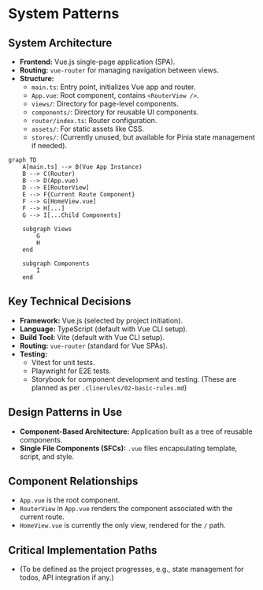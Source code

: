 # System Patterns

## System Architecture

- **Frontend:** Vue.js single-page application (SPA).
- **Routing:** `vue-router` for managing navigation between views.
- **Structure:**
  - `main.ts`: Entry point, initializes Vue app and router.
  - `App.vue`: Root component, contains `<RouterView />`.
  - `views/`: Directory for page-level components.
  - `components/`: Directory for reusable UI components.
  - `router/index.ts`: Router configuration.
  - `assets/`: For static assets like CSS.
  - `stores/`: (Currently unused, but available for Pinia state management if needed).

```mermaid
graph TD
    A[main.ts] --> B(Vue App Instance)
    B --> C(Router)
    B --> D(App.vue)
    D --> E[RouterView]
    E --> F{Current Route Component}
    F --> G[HomeView.vue]
    F --> H[...]
    G --> I[...Child Components]

    subgraph Views
        G
        H
    end

    subgraph Components
        I
    end
```

## Key Technical Decisions

- **Framework:** Vue.js (selected by project initiation).
- **Language:** TypeScript (default with Vue CLI setup).
- **Build Tool:** Vite (default with Vue CLI setup).
- **Routing:** `vue-router` (standard for Vue SPAs).
- **Testing:**
  - Vitest for unit tests.
  - Playwright for E2E tests.
  - Storybook for component development and testing.
    (These are planned as per `.clinerules/02-basic-rules.md`)

## Design Patterns in Use

- **Component-Based Architecture:** Application built as a tree of reusable components.
- **Single File Components (SFCs):** `.vue` files encapsulating template, script, and style.

## Component Relationships

- `App.vue` is the root component.
- `RouterView` in `App.vue` renders the component associated with the current route.
- `HomeView.vue` is currently the only view, rendered for the `/` path.

## Critical Implementation Paths

- (To be defined as the project progresses, e.g., state management for todos, API integration if any.)
